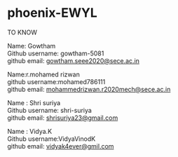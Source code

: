 # phoenix-EWYL
TO KNOW


Name: Gowtham <br>
Github username: gowtham-5081<br>
github email: gowtham.seee2020@sece.ac.in<br>

Name:r.mohamed rizwan <br>
github username:mohamed786111<br>
github email: mohammedrizwan.r2020mech@sece.ac.in<br>


Name : Shri suriya <br>
Github username: shri-suriya<br>
github email: shrisuriya23@gmail.com<br>


Name : Vidya.K <br>
Github username:VidyaVinodK<br>
github email: vidyak4ever@gmil.com<br>



